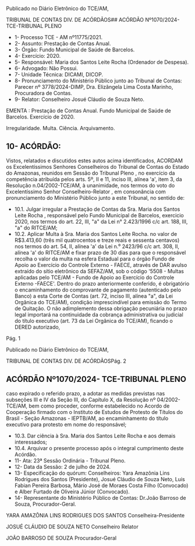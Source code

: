 Publicado  no  Diário  Eletrônico do TCE/AM,

TRIBUNAL DE CONTAS DIV. DE ACÓRDÃOS## ACÓRDÃO Nº1070/2024- TCE-TRIBUNAL PLENO

- 1- Processo TCE - AM nº11775/2021.
- 2- Assunto: Prestação de Contas Anual.
- 3- Órgão: Fundo Municipal de Saúde de Barcelos.
- 4- Exercício: 2020.
- 5- Responsável: Maria dos Santos Leite Rocha (Ordenador de Despesa).
- 6- Advogado: Não Possui.
- 7- Unidade Técnica: DICAMI, DICOP.
- 8- Pronunciamento  do  Ministério  Público  junto  ao  Tribunal  de  Contas: Parecer  nº 3778/2024-DIMP, Dra. Elizângela Lima Costa Marinho, Procuradora de Contas.
- 9- Relator: Conselheiro Josué Cláudio de Souza Neto.

EMENTA : Prestação de Contas Anual. Fundo Municipal de Saúde de Barcelos. Exercício de 2020.

Irregularidade. Multa. Ciência. Arquivamento.

## 10-  ACÓRDÃO:

Vistos, relatados e discutidos estes autos acima identificados, ACORDAM os Excelentíssimos Senhores Conselheiros do Tribunal de Contas do Estado do Amazonas, reunidos em Sessão do Tribunal Pleno , no exercício da competência atribuída pelos arts. 5º, II e 11, inciso III, alínea 'a', item 3, da Resolução n.04/2002-TCE/AM, à unanimidade, nos termos do voto do Excelentíssimo Senhor Conselheiro-Relator , em consonância com pronunciamento do Ministério Público junto a este Tribunal, no sentido de:

- 10.1. Julgar  irregular a  Prestação  de  Contas  da Sra.  Maria  dos  Santos Leite Rocha , responsável pelo Fundo Municipal de Barcelos, exercicio 2020, nos termos do art. 22, III, "a" da Lei n° 2.423/1996 c/c art. 188, III, "a" do RITCE/AM;
- 10.2. Aplicar  Multa à Sra.  Maria  dos  Santos  Leite  Rocha. no  valor  de R$3.413,60 (três mil quatrocentos e treze reais e sessenta centavos) nos termos do art. 54, II, alínea 'a' da Lei n.⁰ 2423/96 c/c art. 308, II, alínea  'a'  do  RITCE/AM  e  fixar prazo  de  30  dias para  que  o responsável recolha o valor da multa na esfera Estadual para o órgão Fundo de Apoio ao Exercício do Controle Externo - FAECE, através de  DAR  avulso  extraído  do  sítio  eletrônico  da  SEFAZ/AM,  sob  o código '5508 - Multas aplicadas pelo TCE/AM - Fundo de Apoio ao Exercício do Controle Externo -FAECE'. Dentro do prazo anteriormente conferido, é obrigatório o encaminhamento do comprovante de pagamento (autenticado pelo Banco) a esta Corte de Contas  (art.  72,  inciso  III,  alínea  "a",  da  Lei  Orgânica  do  TCE/AM), condição imprescindível para emissão do Termo de Quitação. O não adimplemento dessa obrigação pecuniária no prazo legal importará na continuidade da cobrança administrativa ou judicial do título executivo (art.  73  da  Lei  Orgânica  do  TCE/AM), ficando  o  DERED  autorizado,

Pág. 1

Publicado  no  Diário  Eletrônico do TCE/AM,

TRIBUNAL DE CONTAS DIV. DE ACÓRDÃOSPág. 2

## ACÓRDÃO Nº1070/2024- TCE-TRIBUNAL PLENO

caso  expirado  o  referido  prazo,  a  adotar  as  medidas  previstas  nas subseções  III  e  IV  da  Seção  III,  do  Capítulo  X,  da  Resolução  nº 04/2002-TCE/AM,  bem  como  proceder,  conforme  estabelecido  no Acordo  de  Cooperação  firmado  com  o  Instituto  de  Estudos  de Protesto  de  Títulos  do  Brasil  -  Seção  Amazonas  -  IEPTB/AM,  ao encaminhamento  do  título  executivo  para  protesto  em  nome  do responsável;

- 10.3. Dar  ciência à Sra.  Maria  dos  Santos  Leite  Rocha e  aos  demais interessados;
- 10.4. Arquivar o  presente  processo  após  o  integral  cumprimento  deste Acórdão.
- 11-  Ata: 23ª Sessão Ordinária - Tribunal Pleno.
- 12-  Data da Sessão: 2 de julho de 2024.
- 13-  Especificação  do  quórum: Conselheiros:  Yara  Amazônia  Lins  Rodrigues  dos Santos  (Presidente),  Josué  Cláudio  de  Souza  Neto,  Luis  Fabian  Pereira  Barbosa, Mário  José  de  Moraes  Costa  Filho  (Convocado)  e  Alber  Furtado  de  Oliveira  Júnior (Convocado).
- 14-  Representante  do  Ministério  Público  de  Contas: Dr.João  Barroso  de  Souza, Procurador-Geral.

YARA AMAZÔNIA LINS RODRIGUES DOS SANTOS Conselheira-Presidente

JOSUÉ CLÁUDIO DE SOUZA NETO Conselheiro Relator

JOÃO BARROSO DE SOUZA Procurador-Geral